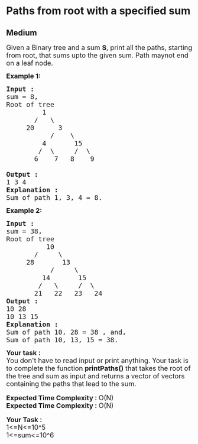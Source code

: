 # Paths from root with a specified sum
## Medium
<div class="problems_problem_content__Xm_eO"><p><span style="font-size:18px">Given a Binary tree and a sum&nbsp;<strong>S</strong>, print all the paths, starting from root, that sums upto the given sum. Path maynot end on a leaf node.</span></p>

<p><strong><span style="font-size:18px">Example 1:</span></strong></p>

<pre><span style="font-size:18px"><strong>Input : </strong>
sum = 8,
Root of tree
         1
       /   \
     20      3
           /    \
         4       15   
        /  \     /  \
       6    7   8    9      

<strong>Output :</strong>
1 3 4
<strong>Explanation : </strong>
Sum of path 1, 3, 4 = 8.</span></pre>

<p><strong><span style="font-size:18px">Example 2:</span></strong></p>

<pre><span style="font-size:18px"><strong>Input : </strong>
sum = 38,
Root of tree
          10
       /     \
     28       13
           /     \
         14       15
        /   \     /  \
       21   22   23   24
<strong>Output :</strong>
10 28
10 13 15  
<strong>Explanation :</strong>
Sum of path 10, 28 = 38 , and, 
Sum of path 10, 13, 15 = 38.</span></pre>

<div><strong><span style="font-size:18px">Your task :</span></strong></div>

<div><span style="font-size:18px">You don't have to read input or print anything. Your task is to complete the function <strong>printPaths()</strong> that takes the root of the tree and sum as input and returns a vector of vectors containing the paths that lead to the sum.</span></div>

<div>&nbsp;</div>

<div><strong><span style="font-size:18px">Expected Time Complexity : </span></strong><span style="font-size:18px">O(N)</span></div>

<div><strong><span style="font-size:18px">Expected Time Complexity : </span></strong><span style="font-size:18px">O(N)</span></div>

<div>&nbsp;</div>

<div><strong><span style="font-size:18px">Your Task :</span></strong></div>

<div><span style="font-size:18px">1&lt;=N&lt;=10^5</span></div>

<div><span style="font-size:18px">1&lt;=sum&lt;=10^6</span></div>
</div>